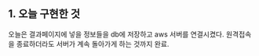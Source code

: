 ## 1. 오늘 구현한 것
오늘은 결과페이지에 넣을 정보들을 db에 저장하고 aws 서버를 연결시켰다. 원격접속을 종료하더라도 서버가 계속 돌아가게 하는 것까지 완료.
<br><br>
